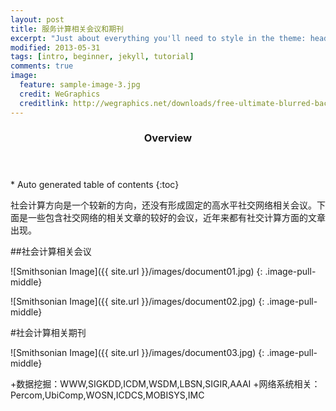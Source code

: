 ```yaml
---
layout: post
title: 服务计算相关会议和期刊
excerpt: "Just about everything you'll need to style in the theme: headings, paragraphs, blockquotes, tables, code blocks, and more."
modified: 2013-05-31
tags: [intro, beginner, jekyll, tutorial]
comments: true
image:
  feature: sample-image-3.jpg
  credit: WeGraphics
  creditlink: http://wegraphics.net/downloads/free-ultimate-blurred-background-pack/
---
```


<section id="table-of-contents" class="toc">
  <header>
    <h3>Overview</h3>
  </header>
<div id="drawer" markdown="1">
*  Auto generated table of contents
{:toc}
</div>
</section><!-- /#table-of-contents -->

社会计算方向是一个较新的方向，还没有形成固定的高水平社交网络相关会议。下面是一些包含社交网络的相关文章的较好的会议，近年来都有社交计算方面的文章出现。

##社会计算相关会议

![Smithsonian Image]({{ site.url }}/images/document01.jpg)
{: .image-pull-middle}

![Smithsonian Image]({{ site.url }}/images/document02.jpg)
{: .image-pull-middle}

#社会计算相关期刊

![Smithsonian Image]({{ site.url }}/images/document03.jpg)
{: .image-pull-middle}

+数据挖掘：WWW,SIGKDD,ICDM,WSDM,LBSN,SIGIR,AAAI
+网络系统相关：Percom,UbiComp,WOSN,ICDCS,MOBISYS,IMC
